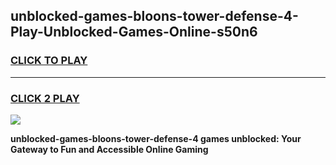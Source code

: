 
## unblocked-games-bloons-tower-defense-4-Play-Unblocked-Games-Online-s50n6
<h3>
<a href="https://premium76.site?title=unblocked-games-bloons-tower-defense-4&ref=24A">CLICK TO PLAY</a></h3>
<hr>

<h3>
<a href="https://premium76.site?title=unblocked-games-bloons-tower-defense-4&ref=24A">CLICK 2 PLAY</a>
  
</h3>

<a href="https://premium76.site?title=unblocked-games-bloons-tower-defense-4&ref=24A"><img src="https://clearcache.store/games.png"></a>


**unblocked-games-bloons-tower-defense-4 games unblocked: Your Gateway to Fun and Accessible Online Gaming**
